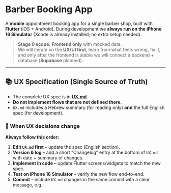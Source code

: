 # Barber Booking App

A **mobile** appointment booking app for a single barber shop, built with **Flutter** (iOS + Android).
During development we **always run on the iPhone 16 Simulator** (Xcode is already installed; no extra setup needed).

> **Stage 0 scope:** **Frontend only** with mocked data.  
> We will iterate on the **UX/UI first**, learn from what feels wrong, fix it, and only after the frontend is stable we will connect a backend + database (**Supabase** planned).

---

## 📚 UX Specification (Single Source of Truth)

- The complete UX spec is in **[UX.md](./UX.md)**.  
- **Do not implement flows that are not defined there.**  
- `UX.md` includes a Hebrew summary (for reading only) **and** the full English spec (for development).

### 🔁 When UX decisions change
**Always follow this order:**
1. **Edit `UX.md` first** – update the spec (English section).  
2. **Version & log** – add a short “Changelog” entry at the bottom of `UX.md` with date + summary of changes.  
3. **Implement in code** – update Flutter screens/widgets to match the new spec.  
4. **Test on iPhone 16 Simulator** – verify the new flow end-to-end.  
5. **Commit** – include `UX.md` changes in the same commit with a clear message, e.g.:  
